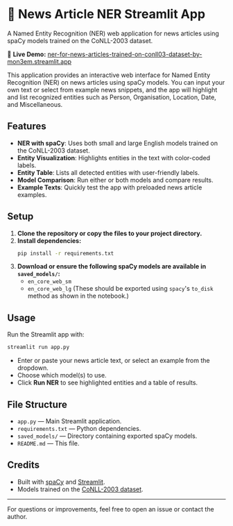 # 📰 News Article NER Streamlit App

A Named Entity Recognition (NER) web application for news articles using spaCy models trained on the CoNLL-2003 dataset.

🔗 **Live Demo:** [ner-for-news-articles-trained-on-conll03-dataset-by-mon3em.streamlit.app](https://ner-for-news-articles-trained-on-conll03-dataset-by-mon3em.streamlit.app/)


This application provides an interactive web interface for Named Entity Recognition (NER) on news articles using spaCy models. You can input your own text or select from example news snippets, and the app will highlight and list recognized entities such as Person, Organisation, Location, Date, and Miscellaneous.

## Features
- **NER with spaCy**: Uses both small and large English models trained on the CoNLL-2003 dataset.
- **Entity Visualization**: Highlights entities in the text with color-coded labels.
- **Entity Table**: Lists all detected entities with user-friendly labels.
- **Model Comparison**: Run either or both models and compare results.
- **Example Texts**: Quickly test the app with preloaded news article examples.

## Setup
1. **Clone the repository or copy the files to your project directory.**
2. **Install dependencies:**
   ```bash
   pip install -r requirements.txt
   ```
3. **Download or ensure the following spaCy models are available in `saved_models/`:**
   - `en_core_web_sm`
   - `en_core_web_lg`
   (These should be exported using `spacy`'s `to_disk` method as shown in the notebook.)

## Usage
Run the Streamlit app with:
```bash
streamlit run app.py
```

- Enter or paste your news article text, or select an example from the dropdown.
- Choose which model(s) to use.
- Click **Run NER** to see highlighted entities and a table of results.

## File Structure
- `app.py` — Main Streamlit application.
- `requirements.txt` — Python dependencies.
- `saved_models/` — Directory containing exported spaCy models.
- `README.md` — This file.

## Credits
- Built with [spaCy](https://spacy.io/) and [Streamlit](https://streamlit.io/).
- Models trained on the [CoNLL-2003 dataset](https://www.clips.uantwerpen.be/conll2003/ner/).

---
For questions or improvements, feel free to open an issue or contact the author. 
